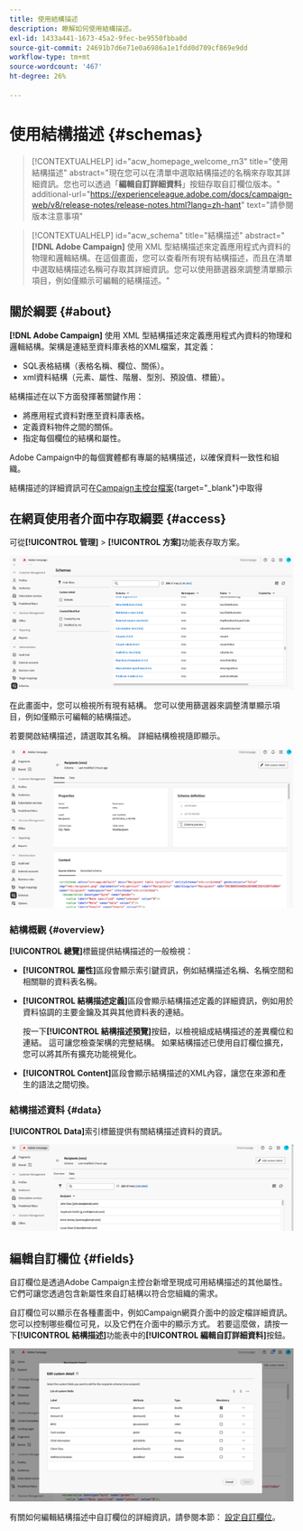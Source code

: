 ```yaml
---
title: 使用結構描述
description: 瞭解如何使用結構描述。
exl-id: 1433a441-1673-45a2-9fec-be9550fbba0d
source-git-commit: 24691b7d6e71e0a6986a1e1fdd0d709cf869e9dd
workflow-type: tm+mt
source-wordcount: '467'
ht-degree: 26%

---
```


# 使用結構描述 {#schemas}

>[!CONTEXTUALHELP]
>id="acw_homepage_welcome_rn3"
>title="使用結構描述"
>abstract="現在您可以在清單中選取結構描述的名稱來存取其詳細資訊。您也可以透過「**編輯自訂詳細資料**」按鈕存取自訂欄位版本。"
>additional-url="https://experienceleague.adobe.com/docs/campaign-web/v8/release-notes/release-notes.html?lang=zh-hant" text="請參閱版本注意事項"



>[!CONTEXTUALHELP]
>id="acw_schema"
>title="結構描述"
>abstract="**[!DNL Adobe Campaign]** 使用 XML 型結構描述來定義應用程式內資料的物理和邏輯結構。在這個畫面，您可以查看所有現有結構描述，而且在清單中選取結構描述名稱可存取其詳細資訊。您可以使用篩選器來調整清單顯示項目，例如僅顯示可編輯的結構描述。"

## 關於綱要 {#about}

**[!DNL Adobe Campaign]** 使用 XML 型結構描述來定義應用程式內資料的物理和邏輯結構。架構是連結至資料庫表格的XML檔案，其定義：

* SQL表格結構（表格名稱、欄位、關係）。
* xml資料結構（元素、屬性、階層、型別、預設值、標籤）。

結構描述在以下方面發揮著關鍵作用：

* 將應用程式資料對應至資料庫表格。
* 定義資料物件之間的關係。
* 指定每個欄位的結構和屬性。

Adobe Campaign中的每個實體都有專屬的結構描述，以確保資料一致性和組織。

結構描述的詳細資訊可在[Campaign主控台檔案](https://experienceleague.adobe.com/en/docs/campaign/campaign-v8/developer/shemas-forms/schemas){target="_blank"}中取得

## 在網頁使用者介面中存取綱要 {#access}

可從&#x200B;**[!UICONTROL 管理]** > **[!UICONTROL 方案]**&#x200B;功能表存取方案。

![](assets/schemas-list.png)

在此畫面中，您可以檢視所有現有結構。 您可以使用篩選器來調整清單顯示項目，例如僅顯示可編輯的結構描述。

若要開啟結構描述，請選取其名稱。 詳細結構檢視隨即顯示。

![](assets/schema-details.png)

### 結構概觀 {#overview}

**[!UICONTROL 總覽]**&#x200B;標籤提供結構描述的一般檢視：

* **[!UICONTROL 屬性]**&#x200B;區段會顯示索引鍵資訊，例如結構描述名稱、名稱空間和相關聯的資料表名稱。

* **[!UICONTROL 結構描述定義]**&#x200B;區段會顯示結構描述定義的詳細資訊，例如用於資料協調的主要金鑰及其與其他資料表的連結。

  按一下&#x200B;**[!UICONTROL 結構描述預覽]**&#x200B;按鈕，以檢視組成結構描述的差異欄位和連結。 這可讓您檢查架構的完整結構。 如果結構描述已使用自訂欄位擴充，您可以將其所有擴充功能視覺化。

* **[!UICONTROL Content]**&#x200B;區段會顯示結構描述的XML內容，讓您在來源和產生的語法之間切換。

### 結構描述資料 {#data}

**[!UICONTROL Data]**&#x200B;索引標籤提供有關結構描述資料的資訊。

![](assets/schemas-data.png)

## 編輯自訂欄位 {#fields}

自訂欄位是透過Adobe Campaign主控台新增至現成可用結構描述的其他屬性。 它們可讓您透過包含新屬性來自訂結構以符合您組織的需求。

自訂欄位可以顯示在各種畫面中，例如Campaign網頁介面中的設定檔詳細資訊。 您可以控制哪些欄位可見，以及它們在介面中的顯示方式。 若要這麼做，請按一下&#x200B;**[!UICONTROL 結構描述]**&#x200B;功能表中的&#x200B;**[!UICONTROL 編輯自訂詳細資料]**&#x200B;按鈕。

![](assets/schemas-custom.png)

有關如何編輯結構描述中自訂欄位的詳細資訊，請參閱本節： [設定自訂欄位](../administration/custom-fields.md)。
